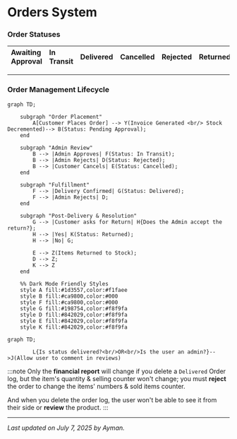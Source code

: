 # Orders System

### Order Statuses

| Awaiting Approval | In Transit | Delivered | Cancelled | Rejected | Returned |
| :---------------- | :--------- | :-------- | :-------- | :------- | :------- |

---

### Order Management Lifecycle

```mermaid
graph TD;

    subgraph "Order Placement"
        A[Customer Places Order] --> Y(Invoice Generated <br/> Stock Decremented)--> B(Status: Pending Approval);
    end

    subgraph "Admin Review"
        B --> |Admin Approves| F(Status: In Transit);
        B --> |Admin Rejects| D(Status: Rejected);
        B --> |Customer Cancels| E(Status: Cancelled);
    end

    subgraph "Fulfillment"
        F --> |Delivery Confirmed| G(Status: Delivered);
        F --> |Admin Rejects| D;
    end

    subgraph "Post-Delivery & Resolution"
        G --> |Customer asks for Return| H{Does the Admin accept the return?};
        H --> |Yes| K(Status: Returned);
        H --> |No| G;

        E --> Z(Items Returned to Stock);
        D --> Z;
        K --> Z
    end

    %% Dark Mode Friendly Styles
    style A fill:#1d3557,color:#f1faee
    style B fill:#ca9800,color:#000
    style F fill:#ca9800,color:#000
    style G fill:#198754,color:#f8f9fa
    style D fill:#842029,color:#f8f9fa
    style E fill:#842029,color:#f8f9fa
    style K fill:#842029,color:#f8f9fa
```

```mermaid
graph TD;

        L{Is status delivered?<br/>OR<br/>Is the user an admin?}-->J(Allow user to comment in reviews)
```

:::note
Only the **financial report** will change if you delete a `Delivered` Order log, but the item's quantity & selling counter won't change; you must **reject** the order to change the items' numbers & sold items counter.

And when you delete the order log, the user won't be able to see it from their side or **review** the product.
:::

---

_Last updated on July 7, 2025 by Ayman._
